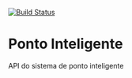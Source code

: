 [![Build Status](https://travis-ci.com/jonataslaet/pontointeligente-api.svg?branch=master)](https://travis-ci.com/jonataslaet/pontointeligente-api)
# Ponto Inteligente
API do sistema de ponto inteligente